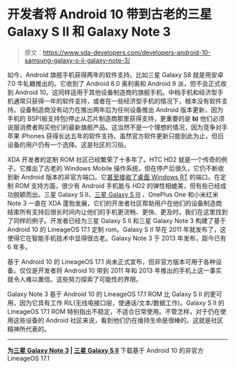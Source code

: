 # 开发者将 Android 10 带到古老的三星 Galaxy S II 和 Galaxy Note 3

> 原文：<https://www.xda-developers.com/developers-android-10-samsung-galaxy-s-ii-galaxy-note-3/>

如今，Android 旗舰手机获得两年的软件支持。比如三星 Galaxy S8 就是用安卓 7.0 牛轧糖推出的。它收到了 Android 8.0 奥利奥和 Android 9 派，但不会正式收到 Android 10。这同样适用于其他设备制造商的旗舰手机。中档手机和经济型手机通常只获得一年的软件支持，或者在一些经济型手机的情况下，根本没有软件支持。设备制造商没有动力在推出两年后为任何设备推出 Android 版本更新，因为手机的 BSP(板支持包)停止从芯片制造商那里获得支持，更重要的是 **b)** 他们必须说服消费者购买他们的最新旗舰产品。这当然不是一个理想的情况，因为竞争对手苹果 iPhones 获得长达五年的软件支持。虽然官方软件更新只能到此为止，但旧设备的用户仍有一个选择。这是社区的习俗。

XDA 开发者的定制 ROM 社区已经繁荣了十多年了。HTC HD2 就是一个传奇的例子。它推出了古老的 Windows Mobile 操作系统，但在停产后很久，它仍不断收到新 Android 版本的非官方端口。它[甚至接收了桌面 Windows RT](https://www.xda-developers.com/htc-hd2-refuses-to-die-now-runs-windows-rt/) 的端口。在定制 ROM 支持方面，很少有 Android 手机能与 HD2 的弹性相媲美，但有些已经成功脱颖而出。三星 Galaxy S II、[三星 Galaxy S III](https://www.xda-developers.com/samsung-galaxy-siii-samsung-galaxy-note-ii-htc-hd2/) 、OnePlus One 和小米红米 Note 3 一直在 XDA 蓬勃发展，它们的开发者社区帮助用户在他们的设备制造商结束所有支持后很长时间内让他们的手机更流畅、更快、更及时。我们在这里找到了同样的例子。开发者已经为三星 Galaxy S II 和三星 Galaxy Note 3 构建了基于 Android 10 的 LineageOS 17.1 定制 rom。Galaxy S II 早在 2011 年就发布了，这使得它在智能手机技术中显得很古老。Galaxy Note 3 于 2013 年发布，距今已有 6 年多。

基于 Android 10 的 LineageOS 17.1 尚未正式宣布，但非官方版本可用于各种设备。仅仅是开发者将 Android 10 带到 2011 年和 2013 年推出的手机上这一事实就令人难以置信。这些努力探索了可能性的界限。

Galaxy Note 3 基于 Android 10 的 LineageOS 17.1 ROM 比 Galaxy S II 的更可用，因为它具有工作 RIL(无线电接口层，使通话/文本/数据工作)。Galaxy S II 的 LineageOS 17.1 ROM 特别指出不稳定，不适合日常使用。不管怎样，对于仍在使用这些设备的 Android 社区来说，看到他们仍在维持生命是很棒的。这就是社区精神所代表的。

* * *

**为[三星 Galaxy Note 3](https://forum.xda-developers.com/galaxy-note-3/development/rom-lineageos-17-1-t4044269) | [三星 Galaxy S II](https://forum.xda-developers.com/galaxy-s2/development-derivatives/rom-lineageos-17-0-t4022733)** 下载基于 Android 10 的非官方 LineageOS 17.1